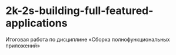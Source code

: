 # 2k-2s-building-full-featured-applications
Итоговая работа по дисциплине «Сборка полнофункциональных приложений»
